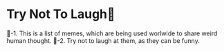 # Try Not To Laugh🙂
🎇-1. This is a list of memes, which are being used worlwide to share weird human thought.
🦾-2. Try not to laugh at them, as they can be funny. 